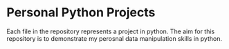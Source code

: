 # Personal Python Projects
Each file in the repository represents a project in python. 
The aim for this repository is to demonstrate my perosnal data manipulation skills in python.
